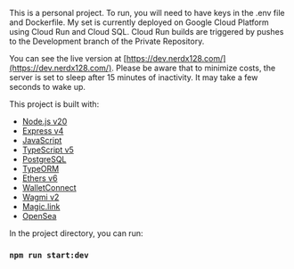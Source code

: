 This is a personal project. To run, you will need to have keys in the .env file and Dockerfile. My set is currently deployed on Google Cloud Platform using Cloud Run and Cloud SQL. Cloud Run builds are triggered by pushes to the Development branch of the Private Repository.

You can see the live version at [https://dev.nerdx128.com/](https://dev.nerdx128.com/). Please be aware that to minimize costs, the server is set to sleep after 15 minutes of inactivity. It may take a few seconds to wake up.

This project is built with:

* [Node.js v20](https://nodejs.org/en/)
* [Express v4](https://expressjs.com/)
* [JavaScript](https://reactjs.org/)
* [TypeScript v5](https://www.typescriptlang.org/docs/)
* [PostgreSQL](https://www.postgresql.org/)
* [TypeORM](https://typeorm.io/)
* [Ethers v6](https://docs.ethers.io/v6/)
* [WalletConnect](https://walletconnect.org/)
* [Wagmi v2](https://wagmi.io/)
* [Magic.link](https://magic.link/)
* [OpenSea](https://opensea.io/)

In the project directory, you can run:

### `npm run start:dev`

